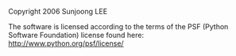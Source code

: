 Copyright 2006 Sunjoong LEE

The software is licensed according to the terms of the PSF (Python Software Foundation) license found here: http://www.python.org/psf/license/